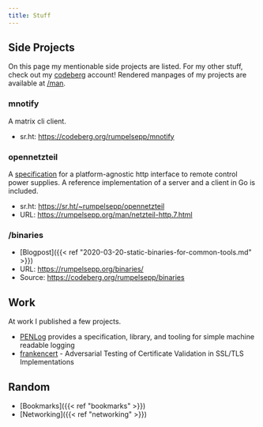 ```yaml
---
title: Stuff
---
```


## Side Projects

On this page my mentionable side projects are listed.
For my other stuff, check out my [codeberg](https://codeberg.org/rumpelsepp) account!
Rendered manpages of my projects are available at [/man](https://rumpelsepp.org/man).

### mnotify

A matrix cli client.

* sr.ht: https://codeberg.org/rumpelsepp/mnotify

### opennetzteil

A [specification](https://rumpelsepp.org/man/netzteil-http.7.html) for a platform-agnostic http interface to remote control power supplies.
A reference implementation of a server and a client in Go is included.

* sr.ht: https://sr.ht/~rumpelsepp/opennetzteil
* URL: https://rumpelsepp.org/man/netzteil-http.7.html

### /binaries

* [Blogpost]({{< ref "2020-03-20-static-binaries-for-common-tools.md" >}})
* URL: https://rumpelsepp.org/binaries/
* Source: https://codeberg.org/rumpelsepp/binaries

## Work

At work I published a few projects.

* [PENLog](https://github.com/Fraunhofer-AISEC/penlog) provides a specification, library, and tooling for simple machine readable logging
* [frankencert](https://github.com/Fraunhofer-AISEC/frankencert) - Adversarial Testing of Certificate Validation in SSL/TLS Implementations

## Random

* [Bookmarks]({{< ref "bookmarks" >}})
* [Networking]({{< ref "networking" >}})

